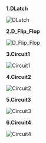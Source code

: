 **1.DLatch**

![DLatch](Schémas/DLatch.png)

**2.D_Flip_Flop**

![D_Flip_Flop](Schémas/D_Flip_Flop.png)

**3.Circuit1**

![Circuit1](Schémas/Circuit1.png)

**4.Circuit2**

![Circuit2](Schémas/Circuit2.png)

**5.Circuit3**

![Circuit3](Schémas/Circuit3.png)

**6.Circuit4**

![Circuit4](Schémas/Circuit4.png)
